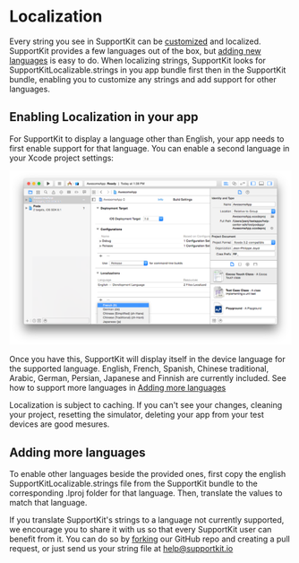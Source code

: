 # Localization

Every string you see in SupportKit can be [customized](#strings-customization) and localized. SupportKit provides a few languages out of the box, but [adding new languages](#adding-more-languages) is easy to do. When localizing strings, SupportKit looks for SupportKitLocalizable.strings in you app bundle first then in the SupportKit bundle, enabling you to customize any strings and add support for other languages.

## Enabling Localization in your app

For SupportKit to display a language other than English, your app needs to first enable support for that language. You can enable a second language in your Xcode project settings:

![Enable Localization](/images/add_language.png)

Once you have this, SupportKit will display itself in the device language for the supported language. English, French, Spanish, Chinese traditional, Arabic, German, Persian, Japanese and Finnish are currently included. See how to support more languages in [Adding more languages](#adding-more-languages)

<aside class="warning">
Localization is subject to caching. If you can't see your changes, cleaning your project, resetting the simulator, deleting your app from your test devices are good mesures.
</aside>

## Adding more languages

To enable other languages beside the provided ones, first copy the english SupportKitLocalizable.strings file from the SupportKit bundle to the corresponding .lproj folder for that language. Then, translate the values to match that language.

If you translate SupportKit's strings to a language not currently supported, we encourage you to share it with us so that every SupportKit user can benefit from it. You can do so by [forking](https://github.com/radialpoint/SupportKit/fork) our GitHub repo and creating a pull request, or just send us your string file at <a href="mailto:help@supportkit.io">help@supportkit.io</a>
